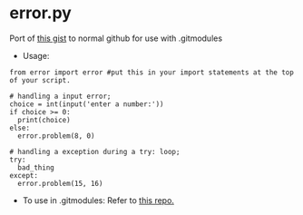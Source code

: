 # error.py
Port of [this gist](https://gist.github.com/Lord-Giganticus/db95058abbd54b198061902a4f6b6d7c) to normal github for use with .gitmodules
* Usage:
```
from error import error #put this in your import statements at the top of your script.

# handling a input error;
choice = int(input('enter a number:'))
if choice >= 0:
  print(choice)
else:
  error.problem(8, 0)
  
# handling a exception during a try: loop;
try:
  bad_thing
except:
  error.problem(15, 16)
```
* To use in .gitmodules:
Refer to [this repo.](https://github.com/Lord-Giganticus/Python-Modules)
